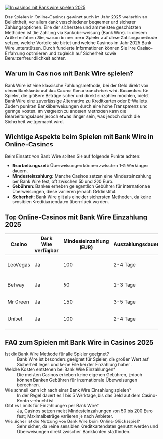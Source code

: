 [![In casinos mit Bank wire spielen 2025](https://123-caf.pages.dev/gitsignup.png)](https://vrmoo.ru/Bt82HjjY)

<p>Das Spielen in Online-Casinos gewinnt auch im Jahr 2025 weiterhin an Beliebtheit, vor allem dank verschiedener bequemer und sicherer Zahlungsoptionen. Eine der sichersten und am meisten geschätzten Methoden ist die Zahlung via Banküberweisung (Bank Wire). In diesem Artikel erfahren Sie, warum immer mehr Spieler auf diese Zahlungsmethode setzen, welche Vorteile sie bietet und welche Casinos im Jahr 2025 Bank Wire unterstützen. Durch fundierte Informationen können Sie Ihre Casino-Erfahrung optimieren und zugleich auf Sicherheit sowie Benutzerfreundlichkeit achten.</p>  <h2>Warum in Casinos mit Bank Wire spielen?</h2> <p>Bank Wire ist eine klassische Zahlungsmethode, bei der Geld direkt von einem Bankkonto auf das Casino-Konto transferiert wird. Besonders für Spieler, die größere Beträge sicher und direkt einzahlen möchten, bietet Bank Wire eine zuverlässige Alternative zu Kreditkarten oder E-Wallets. Zudem punkten Banküberweisungen durch eine hohe Transparenz und geringe Kosten. Im Vergleich zu anderen Methoden kann die Bearbeitungsdauer jedoch etwas länger sein, was jedoch durch die Sicherheit wettgemacht wird.</p>  <h2>Wichtige Aspekte beim Spielen mit Bank Wire in Online-Casinos</h2> <p>Beim Einsatz von Bank Wire sollten Sie auf folgende Punkte achten:</p> <ul>   <li><strong>Bearbeitungszeit:</strong> Überweisungen können zwischen 1-5 Werktagen dauern.</li>   <li><strong>Mindesteinzahlung:</strong> Manche Casinos setzen eine Mindesteinzahlung per Bank Wire fest, oft zwischen 50 und 200 Euro.</li>   <li><strong>Gebühren:</strong> Banken erheben gelegentlich Gebühren für internationale Überweisungen, diese variieren je nach Geldinstitut.</li>   <li><strong>Sicherheit:</strong> Bank Wire gilt als eine der sichersten Methoden, da keine sensiblen Kreditkartendaten übermittelt werden.</li> </ul>  <h2>Top Online-Casinos mit Bank Wire Einzahlung 2025</h2> <table>   <thead>     <tr>       <th>Casino</th>       <th>Bank Wire verfügbar</th>       <th>Mindesteinzahlung (EUR)</th>       <th>Auszahlungsdauer</th>       <th>Besonderheiten</th>     </tr>   </thead>   <tbody>     <tr>       <td>LeoVegas</td>       <td>Ja</td>       <td>100</td>       <td>2-4 Tage</td>       <td>Große Spielauswahl, hoher Sicherheitsstandard</td>     </tr>     <tr>       <td>Betway</td>       <td>Ja</td>       <td>50</td>       <td>1-3 Tage</td>       <td>Benutzerfreundliche Plattform, schnelles Kundenservice</td>     </tr>     <tr>       <td>Mr Green</td>       <td>Ja</td>       <td>150</td>       <td>3-5 Tage</td>       <td>Bewährtes Casino mit starker Lizenz</td>     </tr>     <tr>       <td>Unibet</td>       <td>Ja</td>       <td>100</td>       <td>2-4 Tage</td>       <td>Vielfältige Spiele, transparente Abläufe</td>     </tr>   </tbody> </table>  <h2>FAQ zum Spielen mit Bank Wire in Casinos 2025</h2> <dl>   <dt>Ist die Bank Wire Methode für alle Spieler geeignet?</dt>   <dd>Bank Wire ist besonders geeignet für Spieler, die großen Wert auf Sicherheit legen und keine Eile bei der Einzahlung haben.</dd>    <dt>Welche Kosten entstehen bei Bank Wire Einzahlungen?</dt>   <dd>Die meisten Casinos erheben keine eigenen Gebühren, jedoch können Banken Gebühren für internationale Überweisungen berechnen.</dd>    <dt>Wie schnell kann ich nach einer Bank Wire Einzahlung spielen?</dt>   <dd>In der Regel dauert es 1 bis 5 Werktage, bis das Geld auf dem Casino-Konto verbucht ist.</dd>    <dt>Gibt es Limits für Einzahlungen per Bank Wire?</dt>   <dd>Ja, Casinos setzen meist Mindesteinzahlungen von 50 bis 200 Euro fest; Maximalbeträge variieren je nach Anbieter.</dd>    <dt>Wie sicher ist die Nutzung von Bank Wire beim Online-Glücksspiel?</dt>   <dd>Sehr sicher, da keine sensiblen Kreditkartendaten genutzt werden und Überweisungen direkt zwischen Bankkonten stattfinden.</dd> </dl>